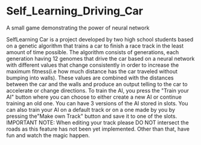# Self_Learning_Driving_Car
A small game demonstrating the power of neural network

SelfLearning Car is a project developed by two high school students based on a genetic algorithm that trains a car to finish a race track in the least amount of time possible.
The algorithm consists of generations, each generation having 12 genomes that drive the car based on a neural network with different values that change consistently in order to increase the maximum fitness(i.e how much distance has the car traveled without bumping into walls). These values are combined with the distances between the car and the walls and produce an output telling to the car to accelerate or change directions.
 To train the AI, you press the "Train your AI" button where you can choose to either create a new AI or continue training an old one. You can have 3 versions of the AI stored in slots. You can also train your AI on a default track or on a one made by you by pressing the"Make own Track" button and save it to one of the slots. IMPORTANT NOTE: When editing your track please DO NOT intersect the roads as this feature has not been yet implemented.
Other than that, have fun and watch the magic happen.
